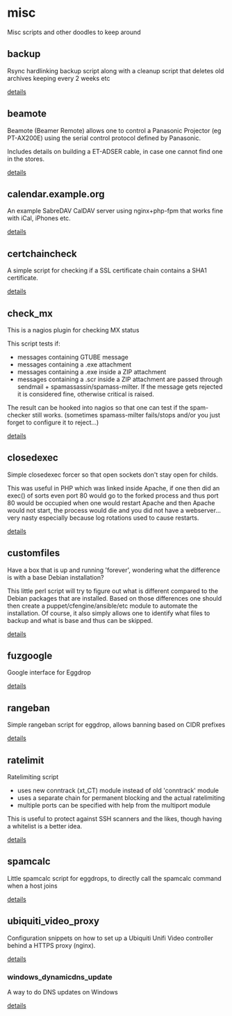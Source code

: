# misc

Misc scripts and other doodles to keep around

## backup

Rsync hardlinking backup script along with a cleanup script that deletes old archives keeping every 2 weeks etc

[details](backup/)

## beamote

Beamote (Beamer Remote) allows one to control a Panasonic Projector (eg PT-AX200E)
using the serial control protocol defined by Panasonic.

Includes details on building a ET-ADSER cable, in case one cannot find one in the stores.

[details](beamote/)

## calendar.example.org

An example SabreDAV CalDAV server using nginx+php-fpm that works fine with iCal, iPhones etc.

[details](calendar.example.org/)

## certchaincheck

A simple script for checking if a SSL certificate chain contains a SHA1 certificate.

[details](certchaincheck/)

## check_mx

This is a nagios plugin for checking MX status

This script tests if:
 * messages containing GTUBE message
 * messages containing a .exe attachment
 * messages containing a .exe inside a ZIP attachment
 * messages containing a .scr inside a ZIP attachment
are passed through sendmail + spamassassin/spamass-milter.
If the message gets rejected it is considered fine, otherwise critical is raised.

The result can be hooked into nagios so that one can test if the spam-checker still works.
(sometimes spamass-milter fails/stops and/or you just forget to configure it to reject...)

[details](check_mx/)

## closedexec

Simple closedexec forcer so that open sockets don't stay open for childs.

This was useful in PHP which was linked inside Apache, if one then did an exec() of sorts even port 80 would go to the forked process and thus port 80 would be occupied when one would restart Apache and then Apache would not start, the process would die and you did not have a webserver... very nasty especially because log rotations used to cause restarts.

[details](closedexec/)

## customfiles

Have a box that is up and running 'forever', wondering what the difference is with a base Debian installation?

This little perl script will try to figure out what is different compared to the Debian packages that are installed.
Based on those differences one should then create a puppet/cfengine/ansible/etc module to automate the installation.
Of course, it also simply allows one to identify what files to backup and what is base and thus can be skipped.

[details](customfiles/)

## fuzgoogle

Google interface for Eggdrop

[details](fuzgoogle/)

## rangeban

Simple rangeban script for eggdrop, allows banning based on CIDR prefixes

[details](rangeban/)

## ratelimit

Ratelimiting script

- uses new conntrack (xt_CT) module instead of old 'conntrack' module
- uses a separate chain for permanent blocking and the actual ratelimiting
- multiple ports can be specified with help from the multiport module

This is useful to protect against SSH scanners and the likes, though having a whitelist is a better idea.

[details](ratelimit/)

## spamcalc

Little spamcalc script for eggdrops, to directly call the spamcalc command when a host joins

[details](spamcalc/)

## ubiquiti_video_proxy

Configuration snippets on how to set up a Ubiquiti Unifi Video controller behind a HTTPS proxy (nginx).

[details](ubiquiti_video_proxy/)

### windows_dynamicdns_update

A way to do DNS updates on Windows

[details](windows_dynamicdns/)
